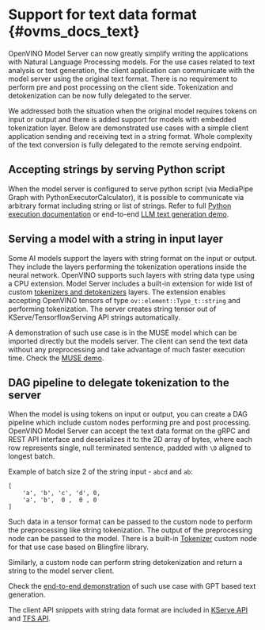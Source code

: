 # Support for text data format {#ovms_docs_text}

OpenVINO Model Server can now greatly simplify writing the applications with Natural Language Processing models. For the use cases related to text analysis or text generation, the client application can communicate with the model server using the original text format. There is no requirement to perform pre and post processing on the client side. Tokenization and detokenization can be now fully delegated to the server.

We addressed both the situation when the original model requires tokens on input or output and there is added support for models with embedded tokenization layer. Below are demonstrated use cases with a simple client application sending and receiving text in a string format. Whole complexity of the text conversion is fully delegated to the remote serving endpoint.

## Accepting strings by serving Python script

When the model server is configured to serve python script (via MediaPipe Graph with PythonExecutorCalculator), it is possible to communicate via arbitrary format including string or list of strings. Refer to full [Python execution documentation](python_support/reference.md) or end-to-end [LLM text generation demo](../demos/python_demos/llm_text_generation/README.md).

## Serving a model with a string in input layer

Some AI models support the layers with string format on the input or output. They include the layers performing the tokenization operations inside the neural network.
OpenVINO supports such layers with string data type using a CPU extension.
Model Server includes a built-in extension for wide list of custom [tokenizers and detokenizers](https://github.com/openvinotoolkit/openvino_contrib/tree/master/modules/custom_operations/user_ie_extensions/tokenizer) layers.
The extension enables accepting OpenVINO tensors of type `ov::element::Type_t::string` and performing tokenization. The server creates string tensor out of KServe/TensorflowServing API strings automatically.

A demonstration of such use case is in the MUSE model which can be imported directly but the models server. The client can send the text data without any preprocessing and take advantage of much faster execution time.
Check the [MUSE demo](../demos/universal-sentence-encoder/README.md).

## DAG pipeline to delegate tokenization to the server
When the model is using tokens on input or output, you can create a DAG pipeline which include custom nodes performing pre and post processing.
OpenVINO Model Server can accept the text data format on the gRPC and REST API interface and deserializes it to the 2D array of bytes, where each row represents single, null terminated sentence, padded with `\0` aligned to longest batch.

Example of batch size 2 of the string input - `abcd` and `ab`:
```
[
    'a', 'b', 'c', 'd', 0,
    'a', 'b',  0 ,  0 , 0
]
```
Such data in a tensor format can be passed to the custom node to perform the preprocessing like string tokenization. The output of the preprocessing node can be passed to the model.
There is a built-in [Tokenizer](https://github.com/openvinotoolkit/model_server/tree/main/src/custom_nodes/tokenizer) custom node for that use case based on Blingfire library.

Similarly, a custom node can perform string detokenization and return a string to the model server client.

Check the [end-to-end demonstration](../demos/gptj_causal_lm/python/README.md) of such use case with GPT based text generation.

The client API snippets with string data format are included in [KServe API](./clients_kfs.md) and [TFS API](./clients_tfs.md).
